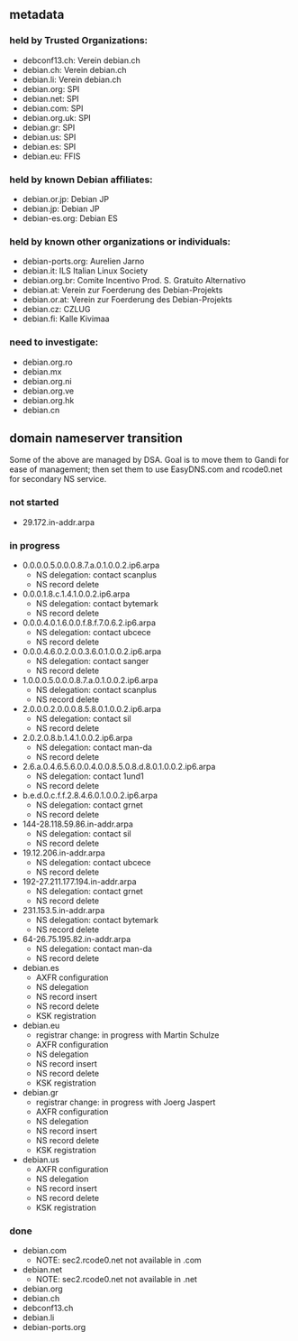 ## metadata

### held by Trusted Organizations:

* debconf13.ch: Verein debian.ch
* debian.ch: Verein debian.ch
* debian.li: Verein debian.ch
* debian.org: SPI
* debian.net: SPI
* debian.com: SPI
* debian.org.uk: SPI
* debian.gr: SPI
* debian.us: SPI
* debian.es: SPI
* debian.eu: FFIS

### held by known Debian affiliates:

* debian.or.jp: Debian JP
* debian.jp: Debian JP
* debian-es.org: Debian ES

### held by known other organizations or individuals:

* debian-ports.org: Aurelien Jarno
* debian.it: ILS Italian Linux Society
* debian.org.br: Comite Incentivo Prod. S. Gratuito Alternativo
* debian.at: Verein zur Foerderung des Debian-Projekts
* debian.or.at: Verein zur Foerderung des Debian-Projekts
* debian.cz: CZLUG
* debian.fi: Kalle Kivimaa

### need to investigate:

* debian.org.ro
* debian.mx
* debian.org.ni
* debian.org.ve
* debian.org.hk
* debian.cn

## domain nameserver transition

Some of the above are managed by DSA.  Goal is to move them to Gandi for ease
of management; then set them to use EasyDNS.com and rcode0.net for secondary NS
service.

### not started

* 29.172.in-addr.arpa

### in progress

* 0.0.0.0.5.0.0.0.8.7.a.0.1.0.0.2.ip6.arpa
    * NS delegation: contact scanplus
    * NS record delete
* 0.0.0.1.8.c.1.4.1.0.0.2.ip6.arpa
    * NS delegation: contact bytemark
    * NS record delete
* 0.0.0.4.0.1.6.0.0.f.8.f.7.0.6.2.ip6.arpa
    * NS delegation: contact ubcece
    * NS record delete
* 0.0.0.4.6.0.2.0.0.3.6.0.1.0.0.2.ip6.arpa
    * NS delegation: contact sanger
    * NS record delete
* 1.0.0.0.5.0.0.0.8.7.a.0.1.0.0.2.ip6.arpa
    * NS delegation: contact scanplus
    * NS record delete
* 2.0.0.0.2.0.0.0.8.5.8.0.1.0.0.2.ip6.arpa
    * NS delegation: contact sil
    * NS record delete
* 2.0.2.0.8.b.1.4.1.0.0.2.ip6.arpa
    * NS delegation: contact man-da
    * NS record delete
* 2.6.a.0.4.6.5.6.0.0.4.0.0.8.5.0.8.d.8.0.1.0.0.2.ip6.arpa
    * NS delegation: contact 1und1
    * NS record delete
* b.e.d.0.c.f.f.2.8.4.6.0.1.0.0.2.ip6.arpa
    * NS delegation: contact grnet
    * NS record delete
* 144-28.118.59.86.in-addr.arpa
    * NS delegation: contact sil
    * NS record delete
* 19.12.206.in-addr.arpa
    * NS delegation: contact ubcece
    * NS record delete
* 192-27.211.177.194.in-addr.arpa
    * NS delegation: contact grnet
    * NS record delete
* 231.153.5.in-addr.arpa
    * NS delegation: contact bytemark
    * NS record delete
* 64-26.75.195.82.in-addr.arpa
    * NS delegation: contact man-da
    * NS record delete
* debian.es
    * AXFR configuration
    * NS delegation
    * NS record insert
    * NS record delete
    * KSK registration
* debian.eu
    * registrar change: in progress with Martin Schulze
    * AXFR configuration
    * NS delegation
    * NS record insert
    * NS record delete
    * KSK registration
* debian.gr
    * registrar change: in progress with Joerg Jaspert
    * AXFR configuration
    * NS delegation
    * NS record insert
    * NS record delete
    * KSK registration
* debian.us
    * AXFR configuration
    * NS delegation
    * NS record insert
    * NS record delete
    * KSK registration

### done

* debian.com
  * NOTE: sec2.rcode0.net not available in .com
* debian.net
  * NOTE: sec2.rcode0.net not available in .net
* debian.org
* debian.ch
* debconf13.ch
* debian.li
* debian-ports.org
